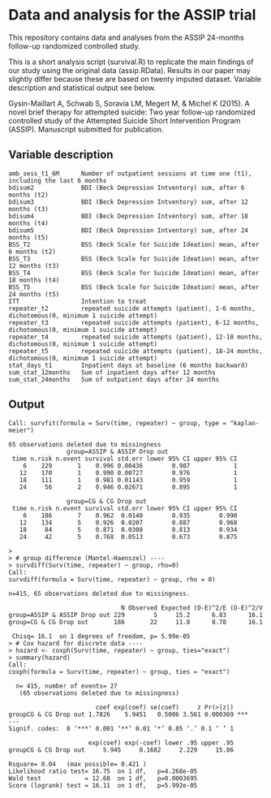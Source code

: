 # Data and analysis for the ASSIP trial
This repository contains data and analyses from the ASSIP 24-months follow-up randomized controlled study.

This is a short analysis script (survival.R) to replicate the main findings of our study using the original data (assip.RData). Results in our paper may slightly differ because these are based on twenty imputed dataset. Variable description and statistical output see below.

Gysin-Maillart A, Schwab S, Soravia LM, Megert M, & Michel K (2015). A novel brief therapy for attempted suicide: Two year follow-up randomized controlled study of the Attempted Suicide Short Intervention Program (ASSIP). Manuscript submitted for publication.

## Variable description
    amb_sess_t1_6M	    Number of outpatient sessions at time one (t1), including the last 6 months
    bdisum2				BDI (Beck Depression Intventory) sum, after 6 months (t2)
    bdisum3				BDI (Beck Depression Intventory) sum, after 12 months (t3)
    bdisum4				BDI (Beck Depression Intventory) sum, after 18 months (t4)
    bdisum5				BDI (Beck Depression Intventory) sum, after 24 months (t5)
    BSS_T2				BSS (Beck Scale for Suicide Ideation) mean, after 6 months (t2)
    BSS_T3				BSS (Beck Scale for Suicide Ideation) mean, after 12 months (t3)
    BSS_T4				BSS (Beck Scale for Suicide Ideation) mean, after 18 months (t4)
    BSS_T5				BSS (Beck Scale for Suicide Ideation) mean, after 24 months (t5)
    ITT			        Intention to treat
    repeater_t2			repeated suicide attempts (patient), 1-6 months, dichotomous(0, minimum 1 suicide attempt)
    repeater_t3			repeated suicide attempts (patient), 6-12 months, dichotomous(0, minimum 1 suicide attempt)
    repeater_t4			repeated suicide attempts (patient), 12-18 months, dichotomous(0, minimum 1 suicide attempt)
    repeater_t5			repeated suicide attempts (patient), 18-24 months, dichotomous(0, minimum 1 suicide attempt)
    stat_days_t1		Inpatient days at baseline (6 months backward)
    sum_stat_12months	Sum of inpatient days after 12 months
    sum_stat_24months	Sum of outpatient days after 24 months
    
## Output
	Call: survfit(formula = Surv(time, repeater) ~ group, type = "kaplan-meier")
	
	65 observations deleted due to missingness 
	                group=ASSIP & ASSIP Drop out 
	 time n.risk n.event survival std.err lower 95% CI upper 95% CI
	    6    229       1    0.996 0.00436        0.987            1
	   12    170       1    0.990 0.00727        0.976            1
	   18    111       1    0.981 0.01143        0.959            1
	   24     56       2    0.946 0.02671        0.895            1
	
	                group=CG & CG Drop out 
	 time n.risk n.event survival std.err lower 95% CI upper 95% CI
	    6    186       7    0.962  0.0140        0.935        0.990
	   12    134       5    0.926  0.0207        0.887        0.968
	   18     84       5    0.871  0.0308        0.813        0.934
	   24     42       5    0.768  0.0513        0.673        0.875
	
	> 
	> # group difference (Mantel-Haenszel) ----
	> survdiff(Surv(time, repeater) ~ group, rho=0)
	Call:
	survdiff(formula = Surv(time, repeater) ~ group, rho = 0)
	
	n=415, 65 observations deleted due to missingness.
	
	                               N Observed Expected (O-E)^2/E (O-E)^2/V
	group=ASSIP & ASSIP Drop out 229        5     15.2      6.83      16.1
	group=CG & CG Drop out       186       22     11.8      8.78      16.1
	
	 Chisq= 16.1  on 1 degrees of freedom, p= 5.99e-05 
	> # Cox hazard for discrete data ----
	> hazard <- coxph(Surv(time, repeater) ~ group, ties="exact")
	> summary(hazard)
	Call:
	coxph(formula = Surv(time, repeater) ~ group, ties = "exact")
	
	  n= 415, number of events= 27 
	   (65 observations deleted due to missingness)
	
	                        coef exp(coef) se(coef)     z Pr(>|z|)    
	groupCG & CG Drop out 1.7826    5.9451   0.5006 3.561 0.000369 ***
	---
	Signif. codes:  0 ‘***’ 0.001 ‘**’ 0.01 ‘*’ 0.05 ‘.’ 0.1 ‘ ’ 1
	
	                      exp(coef) exp(-coef) lower .95 upper .95
	groupCG & CG Drop out     5.945     0.1682     2.229     15.86
	
	Rsquare= 0.04   (max possible= 0.421 )
	Likelihood ratio test= 16.75  on 1 df,   p=4.268e-05
	Wald test            = 12.68  on 1 df,   p=0.0003695
	Score (logrank) test = 16.11  on 1 df,   p=5.992e-05
	
	
